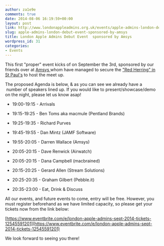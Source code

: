 ```yaml
---
author: za1e9e
comments: true
date: 2014-08-06 16:19:59+00:00
layout: post
link: http://www.londonappleadmins.org.uk/events/apple-admins-london-debut-event-sponsored-by-amsys/
slug: apple-admins-london-debut-event-sponsored-by-amsys
title: London Apple Admins Debut Event  sponsored by Amsys
wordpress_id: 31
categories:
- Events
---
```




This first "proper" event kicks of on September the 3rd, sponsored by our friends over at [Amsys ](http://www.amsys.co.uk)whom have managed to secure the ["Red Herring" in St Paul's](http://theredherring.co.uk) to host the meet up.







The proposed Agenda is below, & as you can see we already have a  number of speakers lined up. If you would like to present/showcase/demo on the night, please let us know asap!



	
  * 19:00-19:15 - Arrivals

	
  * 19:15-19:25 - Ben Toms aka macmule (Pentland Brands)

	
  * 19:25-19:35 - Richard Purves

	
  * 19:45-19:55 - Dan Mintz (JAMF Software)

	
  * 19:55-20:05 - Darren Wallace (Amsys)

	
  * 20:05-20:15 - Dave Renwick (Airwatch)

	
  * 20:05-20:15 - Dana Campbell (macbrained)

	
  * 20:15-20:25 - Gerard Allen (Stream Solutions)

	
  * 20:25-20:35 - Graham Gilbert (Pebble.it)

	
  * 20:35-23:00 - Eat, Drink & Discuss













All our events, and future events to come, entry will be free. However, you must register beforehand as we have limited capacity, so please get your tickets now from the link below:




[https://www.eventbrite.com/e/london-apple-admins-sept-2014-tickets-12545591201](https://www.eventbrite.com/e/london-apple-admins-sept-2014-tickets-12545591201)




We look forward to seeing you there!







